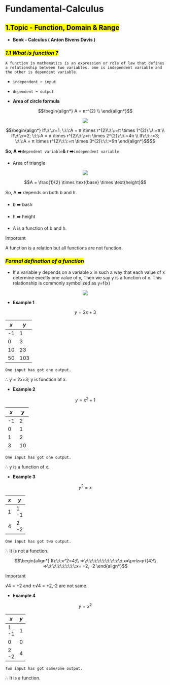 # Fundamental-Calculus

## <mark>1.Topic - Function, Domain &amp; Range</mark>

* **Book - Calculus ( Anton Bivens Davis )**
    

### ***<mark>1.1 What is function ?</mark>***

`A function in mathematics is an expression or role of law that defines a relationship between two variables. one is independent variable and the other is dependent variable.`

* `independent ➡️ input`
    
* `dependent ➡️ output`
    
* **Area of circle formula**
    

$$\begin{align*} A = πr^{2} \\ \end{align*}$$

<p align="center">
  <img src="https://github.com/mdrahulhasanridoy/Fundamental-Calculus/assets/99040899/2d130638-e273-479e-a779-29280eaa45bc"/>
</p>

```math
\begin{align*} If\:\:\:r=1; \:\:\:A = π \times r^{2}\:\:\:=π \times 1^{2}\:\:\:=π \\ If\:\:\:r=2; \:\:\:A = π \times r^{2}\:\:\:=π \times 2^{2}\:\:\:=4π \\ If\:\:\:r=3; \:\:\:A = π \times r^{2}\:\:\:=π \times 3^{2}\:\:\:=9π \end{align*}$$
```

**So, A ➡️**`dependent variable`**& r ➡️**`independent variable`

* Area of triangle

<p align="center">
  <img src="https://github.com/mdrahulhasanridoy/Fundamental-Calculus/assets/99040899/7fc75507-eeac-4fba-8311-1b91f137eacb"/>
</p>

```math
A = \frac{1}{2} \times \text{base} \times \text{height}
```


So, A ➡️ depends on both b and h.

* b ➡️ bash
    
* h ➡️ height
    
* A is a function of b and h.

> [!IMPORTANT]  
> A function is a relation but all functions are not function.

### ***<mark>Formal defination of a function</mark>***

* If a variable y depends on a variable x in such a way that each value of x determine exectly one value of y, Then we say y is a function of x. This relationship is commonly symbolized as y=f(x)
    
<p align="center">
  <img src="https://github.com/mdrahulhasanridoy/Fundamental-Calculus/assets/99040899/db425ab4-8268-4022-aa4b-5c64ddbd56ad"/>
</p>

* **Example 1**
    
```math
y=2x+3
```

| ***x*** | ***y*** |
| --- | --- |
| \-1 | 1 |
| 0 | 3 |
| 10 | 23 |
| 50 | 103 |

`One input has got one output.`

∴ y = 2x+3; y is function of x.

* **Example 2**
    
```math
y = x^2+1
```

| ***x*** | ***y*** |
| --- | --- |
| \-1 | 2 |
| 0 | 1 |
| 1 | 2 |
| 3 | 10 |

`One input has got one output.`

∴ y is a function of x.

* **Example 3**

```math    
y^2=x
```

| ***x*** | ***y*** |
| --- | --- |
| 1 | 1 <br> -1 |
| 4 | 2 <br> -2 |

`One input has got two output.`

∴ It is not a function.

```math
\begin{align*} If\:\:\:x^2=4;\\ =>\:\:\:\:\:\:\:\:\:\:\:\:\:\:\:x=\pm\sqrt{4}\\ =>\:\:\:\:\:\:\:\:\:\:\:x= +2, -2 \end{align*}
```

> [!IMPORTANT]  
> √4 = +2    and    ±√4 = +2,-2    are not same.

* **Example 4**
    

$$y=x^2$$

| ***x*** | ***y*** |
| --- | --- |
| 1 <br> -1 | 1 |
| 0 | 0 |
| 2 <br> -2 | 4 |

`Two input has got same/one output.`

∴ It is a function.
